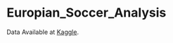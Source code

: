 # Europian_Soccer_Analysis

Data Available at [Kaggle](https://www.kaggle.com/datasets/hugomathien/soccer).

